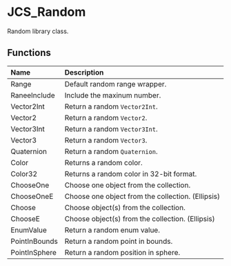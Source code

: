 # JCS_Random

Random library class.

## Functions

| Name          | Description                                       |
|:--------------|:--------------------------------------------------|
| Range         | Default random range wrapper.                     |
| RaneeInclude  | Include the maxinum number.                       |
| Vector2Int    | Return a random `Vector2Int`.                     |
| Vector2       | Return a random `Vector2`.                        |
| Vector3Int    | Return a random `Vector3Int`.                     |
| Vector3       | Return a random `Vector3`.                        |
| Quaternion    | Return a random `Quaternion`.                     |
| Color         | Returns a random color.                           |
| Color32       | Returns a random color in 32-bit format.          |
| ChooseOne     | Choose one object from the collection.            |
| ChooseOneE    | Choose one object from the collection. (Ellipsis) |
| Choose        | Choose object(s) from the collection.             |
| ChooseE       | Choose object(s) from the collection. (Ellipsis)  |
| EnumValue     | Return a random enum value.                       |
| PointInBounds | Return a random point in bounds.                  |
| PointInSphere | Return a random position in sphere.               |
